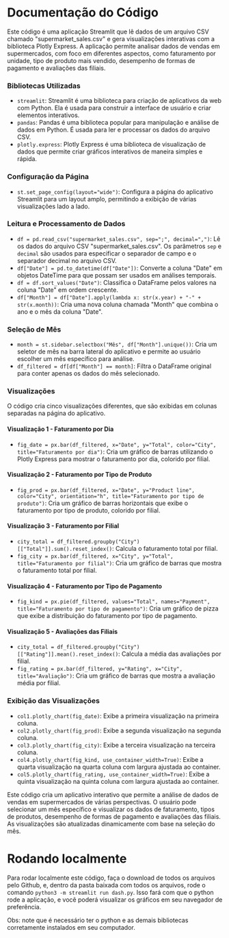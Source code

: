 # Documentação do Código

Este código é uma aplicação Streamlit que lê dados de um arquivo CSV chamado "supermarket_sales.csv" e gera visualizações interativas com a biblioteca Plotly Express. A aplicação permite analisar dados de vendas em supermercados, com foco em diferentes aspectos, como faturamento por unidade, tipo de produto mais vendido, desempenho de formas de pagamento e avaliações das filiais.

### Bibliotecas Utilizadas

- `streamlit`: Streamlit é uma biblioteca para criação de aplicativos da web com Python. Ela é usada para construir a interface de usuário e criar elementos interativos.
- `pandas`: Pandas é uma biblioteca popular para manipulação e análise de dados em Python. É usada para ler e processar os dados do arquivo CSV.
- `plotly.express`: Plotly Express é uma biblioteca de visualização de dados que permite criar gráficos interativos de maneira simples e rápida.

### Configuração da Página

- `st.set_page_config(layout="wide")`: Configura a página do aplicativo Streamlit para um layout amplo, permitindo a exibição de várias visualizações lado a lado.

### Leitura e Processamento de Dados

- `df = pd.read_csv("supermarket_sales.csv", sep=";", decimal=",")`: Lê os dados do arquivo CSV "supermarket_sales.csv". Os parâmetros `sep` e `decimal` são usados para especificar o separador de campo e o separador decimal no arquivo CSV.
- `df["Date"] = pd.to_datetime(df["Date"])`: Converte a coluna "Date" em objetos DateTime para que possam ser usados em análises temporais.
- `df = df.sort_values("Date")`: Classifica o DataFrame pelos valores na coluna "Date" em ordem crescente.
- `df["Month"] = df["Date"].apply(lambda x: str(x.year) + "-" + str(x.month))`: Cria uma nova coluna chamada "Month" que combina o ano e o mês da coluna "Date".

### Seleção de Mês

- `month = st.sidebar.selectbox("Mês", df["Month"].unique())`: Cria um seletor de mês na barra lateral do aplicativo e permite ao usuário escolher um mês específico para análise.
- `df_filtered = df[df["Month"] == month]`: Filtra o DataFrame original para conter apenas os dados do mês selecionado.

### Visualizações

O código cria cinco visualizações diferentes, que são exibidas em colunas separadas na página do aplicativo.

#### Visualização 1 - Faturamento por Dia

- `fig_date = px.bar(df_filtered, x="Date", y="Total", color="City", title="Faturamento por dia")`: Cria um gráfico de barras utilizando o Plotly Express para mostrar o faturamento por dia, colorido por filial.

#### Visualização 2 - Faturamento por Tipo de Produto

- `fig_prod = px.bar(df_filtered, x="Date", y="Product line", color="City", orientation="h", title="Faturamento por tipo de produto")`: Cria um gráfico de barras horizontais que exibe o faturamento por tipo de produto, colorido por filial.

#### Visualização 3 - Faturamento por Filial

- `city_total = df_filtered.groupby("City")[["Total"]].sum().reset_index()`: Calcula o faturamento total por filial.
- `fig_city = px.bar(df_filtered, x="City", y="Total", title="Faturamento por filial")`: Cria um gráfico de barras que mostra o faturamento total por filial.

#### Visualização 4 - Faturamento por Tipo de Pagamento

- `fig_kind = px.pie(df_filtered, values="Total", names="Payment", title="Faturamento por tipo de pagamento")`: Cria um gráfico de pizza que exibe a distribuição do faturamento por tipo de pagamento.

#### Visualização 5 - Avaliações das Filiais

- `city_total = df_filtered.groupby("City")[["Rating"]].mean().reset_index()`: Calcula a média das avaliações por filial.
- `fig_rating = px.bar(df_filtered, y="Rating", x="City", title="Avaliação")`: Cria um gráfico de barras que mostra a avaliação média por filial.

### Exibição das Visualizações

- `col1.plotly_chart(fig_date)`: Exibe a primeira visualização na primeira coluna.
- `col2.plotly_chart(fig_prod)`: Exibe a segunda visualização na segunda coluna.
- `col3.plotly_chart(fig_city)`: Exibe a terceira visualização na terceira coluna.
- `col4.plotly_chart(fig_kind, use_container_width=True)`: Exibe a quarta visualização na quarta coluna com largura ajustada ao container.
- `col5.plotly_chart(fig_rating, use_container_width=True)`: Exibe a quinta visualização na quinta coluna com largura ajustada ao container.

Este código cria um aplicativo interativo que permite a análise de dados de vendas em supermercados de várias perspectivas. O usuário pode selecionar um mês específico e visualizar os dados de faturamento, tipos de produtos, desempenho de formas de pagamento e avaliações das filiais. As visualizações são atualizadas dinamicamente com base na seleção do mês.


# Rodando localmente

Para rodar localmente este código, faça o download de todos os arquivos pelo Github, e, dentro da pasta baixada com todos os arquivos, rode o comando `python3 -m streamlit run dash.py`. Isso fará com que o python rode a aplicação, e você poderá visualizar os gráficos em seu navegador de preferência.


Obs: note que é necessário ter o python e as demais bibliotecas corretamente instalados em seu computador.
